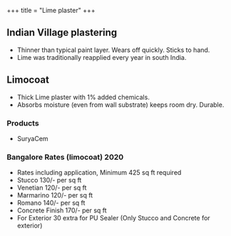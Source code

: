 +++
title = "Lime plaster"
+++

## Indian Village plastering
- Thinner than typical paint layer. Wears off quickly. Sticks to hand.
- Lime was traditionally reapplied every year in south India. 

## Limocoat
- Thick Lime plaster with 1% added chemicals. 
- Absorbs moisture (even from wall substrate) keeps room dry. Durable.

### Products
- SuryaCem

### Bangalore Rates (limocoat) 2020
- Rates including application, Minimum 425 sq ft required
- Stucco 130/- per sq ft 
- Venetian 120/- per sq ft 
- Marmarino 120/- per sq ft 
- Romano 140/- per sq ft 
- Concrete Finish 170/- per sq ft 
- For Exterior 30 extra for PU Sealer (Only Stucco and Concrete for exterior)
